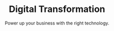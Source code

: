 ---
sort_key: 2
layout: "category"
title: "Digital Transformation"
heading: "Digital Transformation"
subtitle: "Power up your business with the right technology."
---
